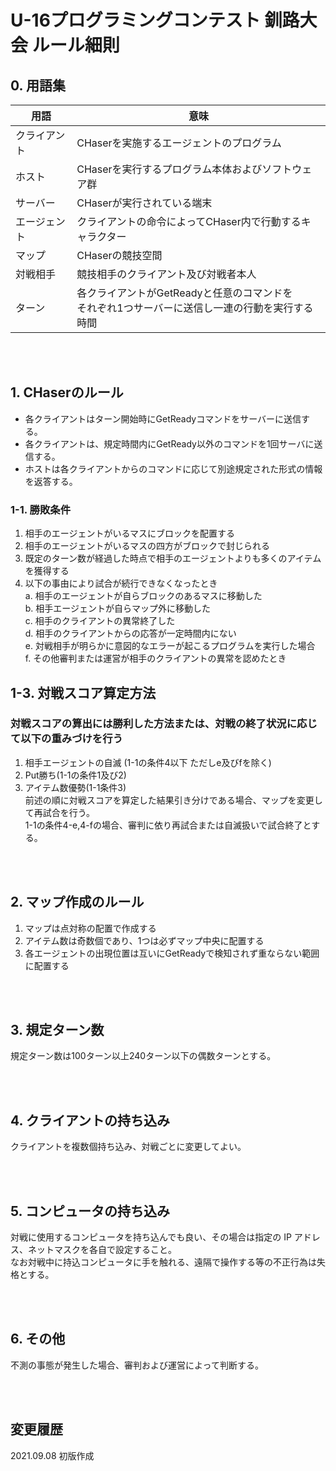 # U-16プログラミングコンテスト 釧路大会 ルール細則

## 0. 用語集
| 用語 | 意味 |
| -- | -- | 
| クライアント | CHaserを実施するエージェントのプログラム |
| ホスト | CHaserを実行するプログラム本体およびソフトウェア群 |
| サーバー | CHaserが実行されている端末 |
| エージェント | クライアントの命令によってCHaser内で行動するキャラクター |
| マップ | CHaserの競技空間 |
| 対戦相手 | 競技相手のクライアント及び対戦者本人 |
| ターン | 各クライアントがGetReadyと任意のコマンドを<br>それぞれ1つサーバーに送信し一連の行動を実行する時間 |

<br>
<br>

## 1. CHaserのルール
- 各クライアントはターン開始時にGetReadyコマンドをサーバーに送信する。
- 各クライアントは、規定時間内にGetReady以外のコマンドを1回サーバに送信する。
- ホストは各クライアントからのコマンドに応じて別途規定された形式の情報を返答する。

### 1-1. 勝敗条件
1. 相手のエージェントがいるマスにブロックを配置する
2. 相手のエージェントがいるマスの四方がブロックで封じられる
3. 既定のターン数が経過した時点で相手のエージェントよりも多くのアイテムを獲得する
4. 以下の事由により試合が続行できなくなったとき  
    a. 相手のエージェントが自らブロックのあるマスに移動した  
    b. 相手エージェントが自らマップ外に移動した    
    c. 相手のクライアントの異常終了した  
    d. 相手のクライアントからの応答が一定時間内にない  
    e. 対戦相手が明らかに意図的なエラーが起こるプログラムを実行した場合  
    f. その他審判または運営が相手のクライアントの異常を認めたとき  

## 1-3. 対戦スコア算定方法
### 対戦スコアの算出には勝利した方法または、対戦の終了状況に応じて以下の重みづけを行う  
1. 相手エージェントの自滅 (1-1の条件4以下 ただしe及びfを除く)
2. Put勝ち(1-1の条件1及び2)
3. アイテム数優勢(1-1条件3)  
前述の順に対戦スコアを算定した結果引き分けである場合、マップを変更して再試合を行う。  
1-1の条件4-e,4-fの場合、審判に依り再試合または自滅扱いで試合終了とする。

<br>
<br>

## 2. マップ作成のルール
1. マップは点対称の配置で作成する
2. アイテム数は奇数個であり、1つは必ずマップ中央に配置する
3. 各エージェントの出現位置は互いにGetReadyで検知されず重ならない範囲に配置する

<br>
<br>

## 3. 規定ターン数
規定ターン数は100ターン以上240ターン以下の偶数ターンとする。

<br>
<br>

## 4. クライアントの持ち込み
クライアントを複数個持ち込み、対戦ごとに変更してよい。

<br>
<br>

## 5. コンピュータの持ち込み
対戦に使用するコンピュータを持ち込んでも良い、その場合は指定の IP アドレス、ネットマスクを各自で設定すること。  
なお対戦中に持込コンピュータに手を触れる、遠隔で操作する等の不正行為は失格とする。 

<br>
<br>

## 6. その他
不測の事態が発生した場合、審判および運営によって判断する。 

<br>
<br>

## 変更履歴
2021.09.08 初版作成